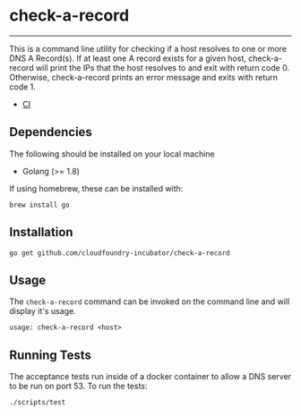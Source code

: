 # check-a-record
---

This is a command line utility for checking if a host resolves to one or more DNS A Record(s).
If at least one A record exists for a given host, check-a-record will print the IPs that the
host resolves to and exit with return code 0. Otherwise, check-a-record prints an error
message and exits with return code 1.

* [CI](https://p-concourse.wings.cf-app.com/teams/system-team-infra-infra1-08f1/pipelines/check-a-record)

## Dependencies

The following should be installed on your local machine
- Golang (>= 1.8)

If using homebrew, these can be installed with:

```
brew install go
```

## Installation

```
go get github.com/cloudfoundry-incubator/check-a-record
```

## Usage

The `check-a-record` command can be invoked on the command line and will display it's usage.

```
usage: check-a-record <host>
```

## Running Tests

The acceptance tests run inside of a docker container to allow a DNS server to be run on port
53. To run the tests:

```
./scripts/test
```

